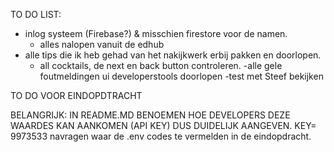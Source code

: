 TO DO LIST:
- inlog systeem (Firebase?) & misschien firestore voor de namen.
  - alles nalopen vanuit de edhub
- alle tips die ik heb gehad van het nakijkwerk erbij pakken en doorlopen.
  - all cocktails, de next en back button controleren.
-alle gele foutmeldingen ui developerstools doorlopen
-test met Steef bekijken
    

TO DO VOOR EINDOPDTRACHT

BELANGRIJK: IN README.MD BENOEMEN HOE DEVELOPERS DEZE WAARDES KAN AANKOMEN (API KEY) DUS DUIDELIJK AANGEVEN. KEY= 9973533
navragen waar de .env codes te vermelden in de eindopdracht.
